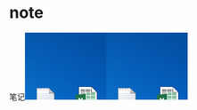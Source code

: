 # note
笔记![title](.local/static/2020/2/0/11120200307230755.1583596896299.png)![title](https://raw.githubusercontent.com/pallcard/noteImg/master/noteImg/2020/03/08/11120200307230755-1583596898640.png)